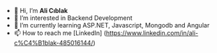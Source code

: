 - 👋 Hi, I’m **Ali Cıblak**
- 👀 I’m interested in Backend Development
- 🌱 I’m currently learning ASP.NET, Javascript, Mongodb and Angular
- 📫 How to reach me [LinkedIn] (https://www.linkedin.com/in/ali-c%C4%B1blak-485016144/)




<!---
AliCiblak/AliCiblak is a ✨ special ✨ repository because its `README.md` (this file) appears on your GitHub profile.
You can click the Preview link to take a look at your changes.
--->
